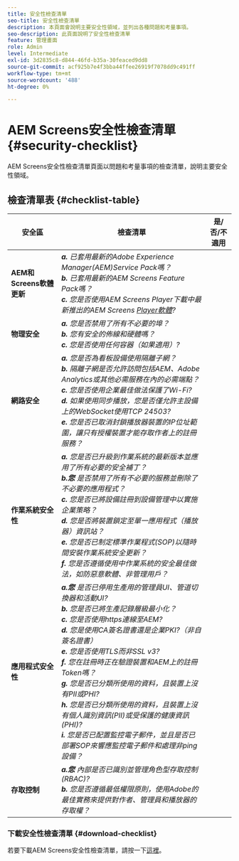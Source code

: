 ```yaml
---
title: 安全性檢查清單
seo-title: 安全性檢查清單
description: 本頁面會說明主要安全性領域，並列出各種問題和考量事項。
seo-description: 此頁面說明了安全性檢查清單
feature: 管理畫面
role: Admin
level: Intermediate
exl-id: 3d2835c8-d844-46fd-b35a-30feaced9dd8
source-git-commit: acf925b7e4f3bba44ffee26919f7078dd9c491ff
workflow-type: tm+mt
source-wordcount: '488'
ht-degree: 0%

---
```


# AEM Screens安全性檢查清單  {#security-checklist}

AEM Screens安全性檢查清單頁面以問題和考量事項的檢查清單，說明主要安全性領域。

## 檢查清單表 {#checklist-table}

| **安全區** | **檢查清單** | **是/否/不適用** |
|---|---|---|
| **AEM和Screens軟體更新** | ***a.*** *已套用最新的Adobe Experience Manager(AEM)Service Pack嗎？* <br>***b.***  *已套用最新的AEM Screens Feature Pack嗎？* <br>***c.*** *您是否使用AEM Screens Player下載中最新推出的AEM Screens  [Player軟體](https://download.macromedia.com/screens/)?* |
| **物理安全** | ***a.*** *您是否禁用了所有不必要的埠？* <br>***b.***  *您有安全的佈線和硬體嗎？* <br>***c.*** *您是否使用任何容器（如果適用）?* |
| **網路安全** | ***a.*** *您是否為看板設備使用隔離子網？* <br>***b.***  *隔離子網是否允許訪問包括AEM、Adobe Analytics或其他必需服務在內的必需端點？* <br>***c.*** *您是否使用企業最佳做法保護了Wi-Fi?* <br>***d.*** *如果使用同步播放，您是否僅允許主設備上的WebSocket使用TCP 24503?* <br>***e.*** *您是否已取消封鎖播放器裝置的IP位址範圍，讓只有授權裝置才能存取作者上的註冊服務？* |
| **作業系統安全性** | ***a.*** *您是否已升級到作業系統的最新版本並應用了所有必要的安全補丁？* <br>***b.您*** *是否禁用了所有不必要的服務並刪除了不必要的應用程式？* <br>***c.*** *您是否已將設備註冊到設備管理中以實施企業策略？* <br>***d.*** *您是否將裝置鎖定至單一應用程式（播放器）資訊站？* <br>***e.*** *您是否已制定標準作業程式(SOP)以隨時間安裝作業系統安全更新？*<br>***f.*** *您是否遵循使用中作業系統的安全最佳做法，如防惡意軟體、非管理用戶？* |
| **應用程式安全性** | ***a.您*** *是否已停用生產用的管理員UI、管道切換器和活動UI?* <br>***b.*** *您是否已將生產記錄層級最小化？* <br>***c.*** *您是否使用https連線至AEM?* <br>***d.*** *您是使用CA簽名證書還是企業PKI?（非自簽名證書）*<br>***e.*** *您是否使用TLS而非SSL v3?*<br>***f.*** *您在註冊時正在驗證裝置和AEM上的註冊Token嗎？*<br> ***g.*** *您是否已分類所使用的資料，且裝置上沒有PII或PHI?*<br> ***h.*** *您是否已分類所使用的資料，且裝置上沒有個人識別資訊(PII)或受保護的健康資訊(PHI)?*<br> ***i.*** *您是否已配置監控電子郵件，並且是否已部署SOP來響應監控電子郵件和處理非ping設備？* |
| **存取控制** | ***a.您*** *內部是否已識別並管理角色型存取控制(RBAC)?* <br>***b.*** *您是否遵循最低權限原則，使用Adobe的最佳實務來提供對作者、管理員和播放器的存取權？* |

### 下載安全性檢查清單 {#download-checklist}

若要下載AEM Screens安全性檢查清單，請按一下[這裡](/help/user-guide/assets/AEMScreens-SecurityChecklist.pdf)。
